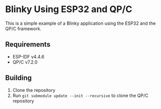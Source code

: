 # Blinky Using ESP32 and QP/C

This is a simple example of a Blinky application using the ESP32 and the QP/C framework.

## Requirements

- ESP-IDF v4.4.6 
- QP/C v7.2.0

## Building

1. Clone the repository
2. Run `git submodule update --init --recursive` to clone the QP/C repository


